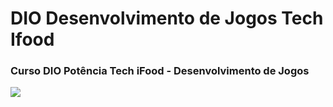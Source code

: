 <h1>DIO Desenvolvimento de Jogos Tech Ifood</h1>

<h3>Curso DIO Potência Tech iFood - Desenvolvimento de Jogos</h3> 

<img src= https://hermes.dio.me/tracks/83f8150a-6429-4c1a-9207-d5bff610f647.png >



